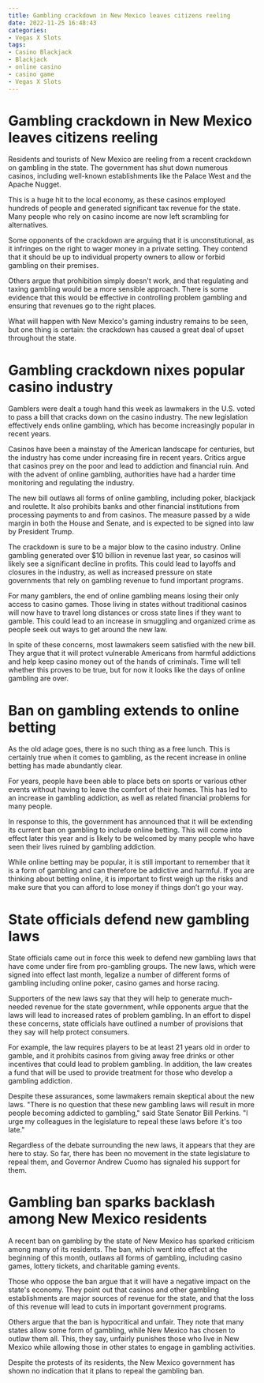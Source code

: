 ```yaml
---
title: Gambling crackdown in New Mexico leaves citizens reeling
date: 2022-11-25 16:48:43
categories:
- Vegas X Slots
tags:
- Casino Blackjack
- Blackjack
- online casino
- casino game
- Vegas X Slots
---
```



#  Gambling crackdown in New Mexico leaves citizens reeling

Residents and tourists of New Mexico are reeling from a recent crackdown on gambling in the state. The government has shut down numerous casinos, including well-known establishments like the Palace West and the Apache Nugget.

This is a huge hit to the local economy, as these casinos employed hundreds of people and generated significant tax revenue for the state. Many people who rely on casino income are now left scrambling for alternatives.

Some opponents of the crackdown are arguing that it is unconstitutional, as it infringes on the right to wager money in a private setting. They contend that it should be up to individual property owners to allow or forbid gambling on their premises.

Others argue that prohibition simply doesn't work, and that regulating and taxing gambling would be a more sensible approach. There is some evidence that this would be effective in controlling problem gambling and ensuring that revenues go to the right places.

What will happen with New Mexico's gaming industry remains to be seen, but one thing is certain: the crackdown has caused a great deal of upset throughout the state.

#  Gambling crackdown nixes popular casino industry

Gamblers were dealt a tough hand this week as lawmakers in the U.S. voted to pass a bill that cracks down on the casino industry. The new legislation effectively ends online gambling, which has become increasingly popular in recent years.

Casinos have been a mainstay of the American landscape for centuries, but the industry has come under increasing fire in recent years. Critics argue that casinos prey on the poor and lead to addiction and financial ruin. And with the advent of online gambling, authorities have had a harder time monitoring and regulating the industry.

The new bill outlaws all forms of online gambling, including poker, blackjack and roulette. It also prohibits banks and other financial institutions from processing payments to and from casinos. The measure passed by a wide margin in both the House and Senate, and is expected to be signed into law by President Trump.

The crackdown is sure to be a major blow to the casino industry. Online gambling generated over $10 billion in revenue last year, so casinos will likely see a significant decline in profits. This could lead to layoffs and closures in the industry, as well as increased pressure on state governments that rely on gambling revenue to fund important programs.

For many gamblers, the end of online gambling means losing their only access to casino games. Those living in states without traditional casinos will now have to travel long distances or cross state lines if they want to gamble. This could lead to an increase in smuggling and organized crime as people seek out ways to get around the new law.

In spite of these concerns, most lawmakers seem satisfied with the new bill. They argue that it will protect vulnerable Americans from harmful addictions and help keep casino money out of the hands of criminals. Time will tell whether this proves to be true, but for now it looks like the days of online gambling are over.

#  Ban on gambling extends to online betting

As the old adage goes, there is no such thing as a free lunch. This is certainly true when it comes to gambling, as the recent increase in online betting has made abundantly clear.

For years, people have been able to place bets on sports or various other events without having to leave the comfort of their homes. This has led to an increase in gambling addiction, as well as related financial problems for many people.

In response to this, the government has announced that it will be extending its current ban on gambling to include online betting. This will come into effect later this year and is likely to be welcomed by many people who have seen their lives ruined by gambling addiction.

While online betting may be popular, it is still important to remember that it is a form of gambling and can therefore be addictive and harmful. If you are thinking about betting online, it is important to first weigh up the risks and make sure that you can afford to lose money if things don’t go your way.

#  State officials defend new gambling laws

State officials came out in force this week to defend new gambling laws that have come under fire from pro-gambling groups. The new laws, which were signed into effect last month, legalize a number of different forms of gambling including online poker, casino games and horse racing.

Supporters of the new laws say that they will help to generate much-needed revenue for the state government, while opponents argue that the laws will lead to increased rates of problem gambling. In an effort to dispel these concerns, state officials have outlined a number of provisions that they say will help protect consumers.

For example, the law requires players to be at least 21 years old in order to gamble, and it prohibits casinos from giving away free drinks or other incentives that could lead to problem gambling. In addition, the law creates a fund that will be used to provide treatment for those who develop a gambling addiction.

Despite these assurances, some lawmakers remain skeptical about the new laws. "There is no question that these new gambling laws will result in more people becoming addicted to gambling," said State Senator Bill Perkins. "I urge my colleagues in the legislature to repeal these laws before it's too late."

Regardless of the debate surrounding the new laws, it appears that they are here to stay. So far, there has been no movement in the state legislature to repeal them, and Governor Andrew Cuomo has signaled his support for them.

#  Gambling ban sparks backlash among New Mexico residents

A recent ban on gambling by the state of New Mexico has sparked criticism among many of its residents. The ban, which went into effect at the beginning of this month, outlaws all forms of gambling, including casino games, lottery tickets, and charitable gaming events.

Those who oppose the ban argue that it will have a negative impact on the state's economy. They point out that casinos and other gambling establishments are major sources of revenue for the state, and that the loss of this revenue will lead to cuts in important government programs.

Others argue that the ban is hypocritical and unfair. They note that many states allow some form of gambling, while New Mexico has chosen to outlaw them all. This, they say, unfairly punishes those who live in New Mexico while allowing those in other states to engage in gambling activities.

Despite the protests of its residents, the New Mexico government has shown no indication that it plans to repeal the gambling ban.